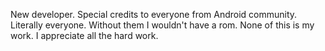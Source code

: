 New developer. 
Special credits to everyone from Android community. Literally everyone. Without them I wouldn't have a rom. None of this is my work. I appreciate all the hard work.

<!---
Twinchin12/Twinchin12 is a ✨ special ✨ repository because its `README.md` (this file) appears on your GitHub profile.
You can click the Preview link to take a look at your changes.
--->
